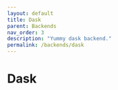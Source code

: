 ```yaml
---
layout: default
title: Dask
parent: Backends
nav_order: 3
description: "Yummy dask backend."
permalink: /backends/dask
---
```


# Dask


